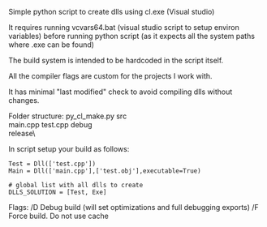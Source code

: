 Simple python script to create dlls using cl.exe (Visual studio)

It requires running vcvars64.bat (visual studio script to setup environ variables)
before running python script (as it expects all the system paths where .exe can be found)

The build system is intended to be hardcoded in the script itself.

All the compiler flags are custom for the projects I work with.

It has minimal "last modified" check to avoid compiling dlls without changes.

Folder structure:
py_cl_make.py
src\
    main.cpp
    test.cpp
    debug\
    release\

In script setup your build as follows:

```
Test = Dll(['test.cpp'])
Main = Dll(['main.cpp'],['test.obj'],executable=True)

# global list with all dlls to create
DLLS_SOLUTION = [Test, Exe]
```

Flags:
/D Debug build (will set optimizations and full debugging exports)
/F Force build. Do not use cache
